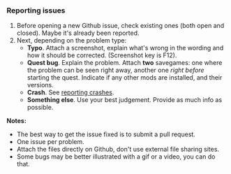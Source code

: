 ### Reporting issues

1. Before opening a new Github issue, check existing ones (both open and closed). Maybe it's already been reported.
1. Next, depending on the problem type:
    * **Typo**. Attach a screenshot, explain what's wrong in the wording and how it should be corrected. (Screenshot key is F12).
    * **Quest bug**. Explain the problem. Attach **two** savegames: one where the problem can be seen right away, another one _right before_ starting the quest. Indicate if any other mods are installed, and their versions.
    * **Crash**. See [reporting crashes](CRASH.md).
    * **Something else**. Use your best judgement. Provide as much info as possible.

**Notes:**
- The best way to get the issue fixed is to submit a pull request.
- One issue per problem.
- Attach the files directly on Github, don't use external file sharing sites.
- Some bugs may be better illustrated with a gif or a video, you can do that.
